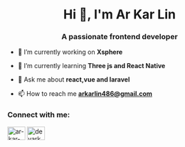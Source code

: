 <h1 align="center">Hi 👋, I'm Ar Kar Lin</h1>
<h3 align="center">A passionate frontend developer</h3>

- 🔭 I’m currently working on **Xsphere**

- 🌱 I’m currently learning **Three js and React Native**

- 💬 Ask me about **react,vue and laravel**

- 📫 How to reach me **arkarlin486@gmail.com**

<h3 align="left">Connect with me:</h3>
<p align="left">
<a href="https://linkedin.com/in/ar-kar-lin-4a9709252/" target="blank"><img align="center" src="https://raw.githubusercontent.com/rahuldkjain/github-profile-readme-generator/master/src/images/icons/Social/linked-in-alt.svg" alt="ar-kar-lin-4a9709252/" height="30" width="40" /></a>
<a href="https://fb.com/devarkarr" target="blank"><img align="center" src="https://raw.githubusercontent.com/rahuldkjain/github-profile-readme-generator/master/src/images/icons/Social/facebook.svg" alt="devarkarr" height="30" width="40" /></a>
</p>


